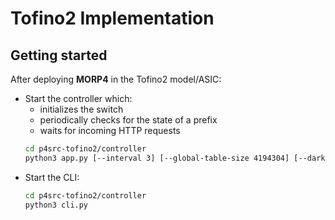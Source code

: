 # Tofino2 Implementation
## Getting started


After deploying **MORP4** in the Tofino2 model/ASIC:
- Start the controller which:
    - initializes the switch
    - periodically checks for the state of a prefix
    - waits for incoming HTTP requests
    ```bash
    cd p4src-tofino2/controller
    python3 app.py [--interval 3] [--global-table-size 4194304] [--dark-table-size 1024] [--alpha 1] [--outgoing 1] [--incoming 2] [--monitored ../input_files/monitored.txt]
    ```
- Start the CLI:
    ```bash
    cd p4src-tofino2/controller
    python3 cli.py
    ```
